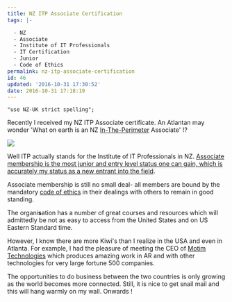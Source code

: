 ```yaml
---
title: NZ ITP Associate Certification
tags: |-

  - NZ
  - Associate
  - Institute of IT Professionals
  - IT Certification
  - Junior
  - Code of Ethics
permalink: nz-itp-associate-certification
id: 46
updated: '2016-10-31 17:30:52'
date: 2016-10-31 17:18:19
---
```


`"use NZ-UK strict spelling";`

Recently I received my NZ ITP Associate certificate. An Atlantan may wonder 'What on earth is an NZ [In-The-Perimeter](http://www.knowatlanta.com/feature-stories-on-atlanta/itp-vs-otp/) Associate' !?

![](/content/images/2016/10/Morgan-Murrah-NZ-ITP-Certificate-Associate.jpeg)

Well ITP actually stands for the Institute of IT Professionals in NZ. [Associate membership is the most junior and entry level status one can gain, which is accurately my status as a new entrant into the field](https://iitp.nz/Join/IT-Professionals).

Associate membership is still no small deal- all members are bound by the mandatory [code of ethics](https://iitp.nz/Members/Code-of-Ethics) in their dealings with others to remain in good standing.

The organi**s**ation has a number of great courses and resources which will admittedly be not as easy to access from the United States and on US Eastern Standard time.

However, I know there are more Kiwi's than I realize in the USA and even in Atlanta. For example, I had the pleasure of meeting the CEO of [Motim Technologies](http://www.motim-technologies.com/#leadership) which produces amazing work in AR and with other technologies for very large fortune 500 companies.

The opportunities to do business between the two countries is only growing as the world becomes more connected. Still, it is nice to get snail mail and this will hang warmly on my wall. Onwards !



